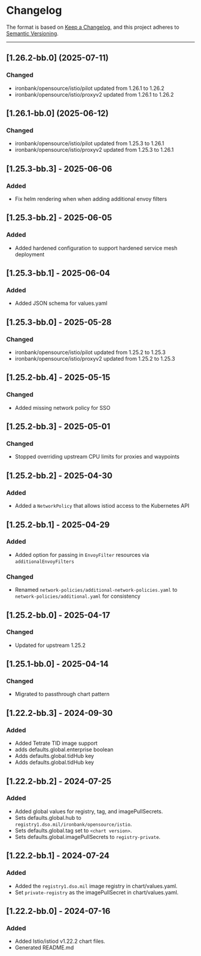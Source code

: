 # Changelog

The format is based on [Keep a Changelog](https://keepachangelog.com/en/1.0.0/), and this project adheres to [Semantic Versioning](https://semver.org/spec/v2.0.0.html).

---
## [1.26.2-bb.0] (2025-07-11)
### Changed
- ironbank/opensource/istio/pilot updated from 1.26.1 to 1.26.2
- ironbank/opensource/istio/proxyv2 updated from 1.26.1 to 1.26.2

## [1.26.1-bb.0] (2025-06-12)

### Changed

- ironbank/opensource/istio/pilot updated from 1.25.3 to 1.26.1
- ironbank/opensource/istio/proxyv2 updated from 1.25.3 to 1.26.1

## [1.25.3-bb.3] - 2025-06-06

### Added

- Fix helm rendering when when adding additional envoy filters

## [1.25.3-bb.2] - 2025-06-05

### Added

- Added hardened configuration to support hardened service mesh deployment

## [1.25.3-bb.1] - 2025-06-04

### Added

- Added JSON schema for values.yaml

## [1.25.3-bb.0] - 2025-05-28

### Changed

- ironbank/opensource/istio/pilot updated from 1.25.2 to 1.25.3
- ironbank/opensource/istio/proxyv2 updated from 1.25.2 to 1.25.3

## [1.25.2-bb.4] - 2025-05-15

### Changed

- Added missing network policy for SSO

## [1.25.2-bb.3] - 2025-05-01

### Changed

- Stopped overriding upstream CPU limits for proxies and waypoints

## [1.25.2-bb.2] - 2025-04-30

### Added

- Added a `NetworkPolicy` that allows istiod access to the Kubernetes API

## [1.25.2-bb.1] - 2025-04-29

### Added

- Added option for passing in `EnvoyFilter` resources via `additionalEnvoyFilters`

### Changed

- Renamed `network-policies/additional-network-policies.yaml` to `network-policies/additional.yaml` for consistency

## [1.25.2-bb.0] - 2025-04-17

### Changed

- Updated for upstream 1.25.2

## [1.25.1-bb.0] - 2025-04-14

### Changed

- Migrated to passthrough chart pattern

## [1.22.2-bb.3] - 2024-09-30

### Added

- Added Tetrate TID image support
- adds defaults.global.enterprise boolean
- Adds defaults.global.tidHub key
- Adds defaults.global.tidHub key

## [1.22.2-bb.2] - 2024-07-25

### Added

- Added global values for registry, tag, and imagePullSecrets.
- Sets defaults.global.hub to `registry1.dso.mil/ironbank/opensource/istio`.
- Sets defaults.global.tag set to `<chart version>`.
- Sets defaults.global.imagePullSecrets to `registry-private`.

## [1.22.2-bb.1] - 2024-07-24

### Added

- Added the `registry1.dso.mil` image registry in chart/values.yaml.
- Set `private-registry` as the imagePullSecret in chart/values.yaml.

## [1.22.2-bb.0] - 2024-07-16

### Added

- Added Istio/istiod v1.22.2 chart files.
- Generated README.md
